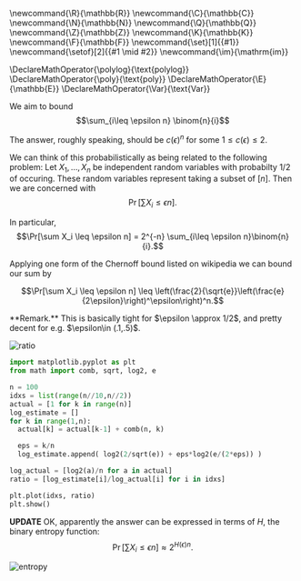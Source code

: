 \newcommand{\R}{\mathbb{R}}
\newcommand{\C}{\mathbb{C}}
\newcommand{\N}{\mathbb{N}}
\newcommand{\Q}{\mathbb{Q}}
\newcommand{\Z}{\mathbb{Z}}
\newcommand{\K}{\mathbb{K}}
\newcommand{\F}{\mathbb{F}}
\newcommand{\set}[1]{\{#1\}}
\newcommand{\setof}[2]{\{#1 \mid #2\}}
\newcommand{\im}{\mathrm{im}}

\DeclareMathOperator{\polylog}{\text{polylog}}
\DeclareMathOperator{\poly}{\text{poly}}
\DeclareMathOperator{\E}{\mathbb{E}}
\DeclareMathOperator{\Var}{\text{Var}}


We aim to bound
$$\sum_{i\leq \epsilon n} \binom{n}{i}$$

The answer, roughly speaking, should be $c(\epsilon)^n$ for some
$1 \leq c(\epsilon) \leq 2$.

We can think of this probabilistically as being related to the
following problem:
Let $X_1,\ldots, X_n$ be independent random variables with
probabilty $1/2$ of occuring. These random variables represent
taking a subset of $[n]$.
Then we are concerned with 
$$\Pr[\sum X_i \leq \epsilon n].$$

In particular, 
$$\Pr[\sum X_i \leq \epsilon n] = 2^{-n} \sum_{i\leq \epsilon
n}\binom{n}{i}.$$

Applying one form of the Chernoff bound listed on wikipedia 
we can bound our sum by

$$\Pr[\sum X_i \leq \epsilon n] \leq
\left(\frac{2}{\sqrt{e}}\left(\frac{e}{2\epsilon}\right)^\epsilon\right)^n.$$

<div class="rmk envbox">**Remark.**
This is basically tight for $\epsilon \approx 1/2$, and pretty
decent for e.g. $\epsilon\in (.1,.5)$.
</div>

![ratio](src/images/combo_dude.png)


```python
import matplotlib.pyplot as plt
from math import comb, sqrt, log2, e

n = 100
idxs = list(range(n//10,n//2))
actual = [1 for k in range(n)]
log_estimate = []
for k in range(1,n):
  actual[k] = actual[k-1] + comb(n, k)

  eps = k/n
  log_estimate.append( log2(2/sqrt(e)) + eps*log2(e/(2*eps)) ) 

log_actual = [log2(a)/n for a in actual]
ratio = [log_estimate[i]/log_actual[i] for i in idxs]

plt.plot(idxs, ratio)
plt.show()

```

**UPDATE**
OK, apparently the answer can be expressed in terms of $H$,
the binary entropy function:
$$\Pr[\sum X_i \leq \epsilon n]  \approx 2^{H(\epsilon)n}.$$

![entropy](src/images/entropy_curve.png)

